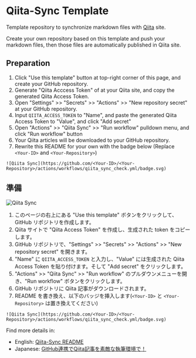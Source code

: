 # Qiita-Sync Template

Template repository to synchronize markdown files with [Qiita](https://qiita.com/) site.

Create your own repository based on this template and push your markdown files, then those files are automatically published in Qiita site.

## Preparation

1. Click "Use this template" button at top-right corner of this page, and create your GitHub repository.
2. Generate "Qiita Acccess Token" of at your Qiita site, and copy the generated Qiita Access Token.
3. Open "Settings" >> "Secrets" >> "Actions" >> "New repository secret" at your GitHub repository.
4. Input `QIITA_ACCESS_TOKEN` to "Name", and paste the generated Qiita Access Token to "Value", and click "Add secret"
5. Open "Actions" >> "Qiita Sync" >> "Run workflow" pulldown menu, and click "Run workflow" button
6. Your Qiita articles will be downloaded to your GitHub repository.
7. Rewrite this README for your own with the badge below (Replace `<Your-ID>` and `<Your-Repository>`)

```
![Qiita Sync](https://github.com/<Your-ID>/<Your-Repository>/actions/workflows/qiita_sync_check.yml/badge.svg)
```

## 準備

![Qiita Sync](https://github.com/shohirose/qiita-articles/actions/workflows/qiita_sync_check.yml/badge.svg)

1. このページの右上にある "Use this template" ボタンをクリックして、GitHub リポジトリを作成します。
2. Qiita サイトで "Qiita Access Token" を作成し、生成された token をコピーします。
3. GitHub リポジトリで、"Settings" >> "Secrets" >> "Actions" >> "New repository secret" を開きます。
4. "Name" に `QIITA_ACCESS_TOKEN` と入力し、"Value" には生成された Qiita Access Token を貼り付けます。そして "Add secret" をクリックします。
5. "Actions" >> "Qiita Sync" >> "Run workflow" のプルダウンメニューを開き、"Run workflow" ボタンをクリックします。
6. GitHub リポジトリに Qiita 記事がダウンロードされます。
7. README を書き換え、以下のバッジを挿入します(`<Your-ID>` と `<Your-Repository>` は置き換えてください)

```
![Qiita Sync](https://github.com/<Your-ID>/<Your-Repository>/actions/workflows/qiita_sync_check.yml/badge.svg)
```

Find more details in:

- English:  [Qiita-Sync README](https://github.com/ryokat3/qiita-sync)
- Japanese: [GitHub連携でQiita記事を素敵な執筆環境で！](https://qiita.com/ryokat3/items/d054b95f68810f70b136)
